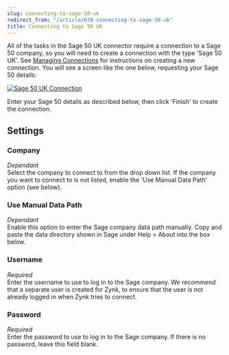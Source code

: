 ```yaml
---
slug: connecting-to-sage-50-uk
redirect_from: "/article/678-connecting-to-sage-50-uk"
title: Connecting to Sage 50 UK
---
```


All of the tasks in the Sage 50 UK connector require a connection to a Sage 50 company, so you will need to create a connection with the type 'Sage 50 UK'. See [Managing Connections](managing-connections) for instructions on creating a new connection. You will see a screen like the one below, requesting your Sage 50 details:

[![Sage 50 UK Connection](http://www.zynk.com/images/v2/sage_50_uk_connection.png)](http://www.zynk.com/images/v2/sage_50_uk_connection.png)

Enter your Sage 50 details as described below, then click 'Finish' to create the connection.

## Settings
### Company
_Dependant_  
Select the company to connect to from the drop down list. If the company you want to connect to is not listed, enable the 'Use Manual Data Path' option (see below).

### Use Manual Data Path
_Dependant_  
Enable this option to enter the Sage company data path manually. Copy and paste the data directory shown in Sage under Help > About into the box below.

### Username
_Required_  
Enter the username to use to log in to the Sage company. We recommend that a separate user is created for Zynk, to ensure that the user is not already logged in when Zynk tries to connect.

### Password
_Required_  
Enter the password to use to log in to the Sage company. If there is no password, leave this field blank.